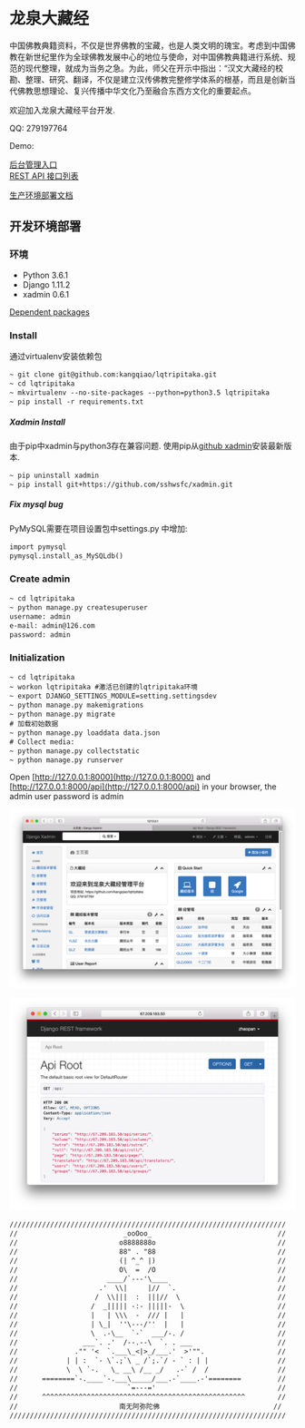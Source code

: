 
# 龙泉大藏经

中国佛教典籍资料，不仅是世界佛教的宝藏，也是人类文明的瑰宝。考虑到中国佛教在新世纪里作为全球佛教发展中心的地位与使命，对中国佛教典籍进行系统、规范的现代整理，就成为当务之急。为此，师父在开示中指出：“汉文大藏经的校勘、整理、研究、翻译，不仅是建立汉传佛教完整修学体系的根基，而且是创新当代佛教思想理论、复兴传播中华文化乃至融合东西方文化的重要起点。

欢迎加入龙泉大藏经平台开发.

QQ: 279197764

Demo:
 
 [后台管理入口](http://dev-version.lqdzj.cn/xadmin/)  
 [REST API 接口列表](http://dev-version.lqdzj.cn/api/)


[生产环境部署文档](./Deployment.md)


## 开发环境部署

### 环境
- Python 3.6.1
- Django 1.11.2
- xadmin 0.6.1

[Dependent packages](./requirements.txt)

### Install
通过virtualenv安装依赖包
```
~ git clone git@github.com:kangqiao/lqtripitaka.git
~ cd lqtripitaka
~ mkvirtualenv --no-site-packages --python=python3.5 lqtripitaka
~ pip install -r requirements.txt
```
##### Xadmin Install
由于pip中xadmin与python3存在兼容问题.
使用pip从[github xadmin](https://github.com/sshwsfc/xadmin)安装最新版本.
```
~ pip uninstall xadmin
~ pip install git+https://github.com/sshwsfc/xadmin.git
```
##### Fix mysql bug
PyMySQL需要在项目设置包中settings.py 中增加:
```
import pymysql
pymysql.install_as_MySQLdb()
```

### Create admin
```
~ cd lqtripitaka
~ python manage.py createsuperuser
username: admin
e-mail: admin@126.com
password: admin 
```

### Initialization
```
~ cd lqtripitaka
~ workon lqtripitaka #激活已创建的lqtripitaka环境
~ export DJANGO_SETTINGS_MODULE=setting.settingsdev 
~ python manage.py makemigrations
~ python manage.py migrate
# 加载初始数据
~ python manage.py loaddata data.json
# Collect media:
~ python manage.py collectstatic
~ python manage.py runserver
```

Open [http://127.0.0.1:8000](http://127.0.0.1:8000) and [http://127.0.0.1:8000/api](http://127.0.0.1:8000/api) in your browser, the admin user password is admin

![xadmin 首页](./conf/lqtripitaka_xmain.png)

![API 首页](./conf/lqtripitaka_api.png)

```
////////////////////////////////////////////////////////////////////
//                          _ooOoo_                               //
//                         o8888888o                              //
//                         88" . "88                              //
//                         (| ^_^ |)                              //
//                         O\  =  /O                              //
//                      ____/`---'\____                           //
//                    .'  \\|     |//  `.                         //
//                   /  \\|||  :  |||//  \                        //
//                  /  _||||| -:- |||||-  \                       //
//                  |   | \\\  -  /// |   |                       //
//                  | \_|  ''\---/''  |   |                       //
//                  \  .-\__  `-`  ___/-. /                       //
//                ___`. .'  /--.--\  `. . ___                     //
//              ."" '<  `.___\_<|>_/___.'  >'"".                  //
//            | | :  `- \`.;`\ _ /`;.`/ - ` : | |                 //
//            \  \ `-.   \_ __\ /__ _/   .-` /  /                 //
//      ========`-.____`-.___\_____/___.-`____.-'========         //
//                           `=---='                              //
//      ^^^^^^^^^^^^^^^^^^^^^^^^^^^^^^^^^^^^^^^^^^^^^^^^^^        //
//                         南无阿弥陀佛                            //
////////////////////////////////////////////////////////////////////

```
